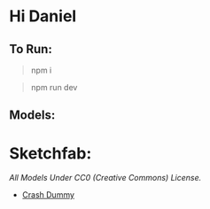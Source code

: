 # Hi Daniel

## To Run:
>npm i

>npm run dev

## Models:

# Sketchfab:

*All Models Under CC0 (Creative Commons) License.*
- [Crash Dummy](https://sketchfab.com/3d-models/crash-dummy-0c5cf6b017ba48f1bb32244ae1fefd2d)
